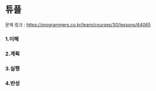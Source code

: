 # 튜플

문제 링크 : https://programmers.co.kr/learn/courses/30/lessons/64065

### 1.이해

### 2.계획

### 3.실행

### 4.반성
